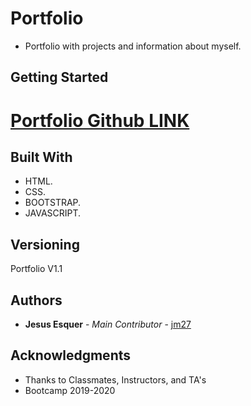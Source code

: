 # Portfolio

* Portfolio with projects and information about myself.


## Getting Started


[Portfolio Github LINK](https://jm27.github.io/Portfolio/ "Home")
======

## Built With

* HTML.
* CSS.
* BOOTSTRAP.
* JAVASCRIPT.

## Versioning
Portfolio V1.1

## Authors

* **Jesus Esquer** - *Main Contributor* - [jm27](https://github.com/jm27)


## Acknowledgments

* Thanks to Classmates, Instructors, and TA's 
* Bootcamp 2019-2020

 
